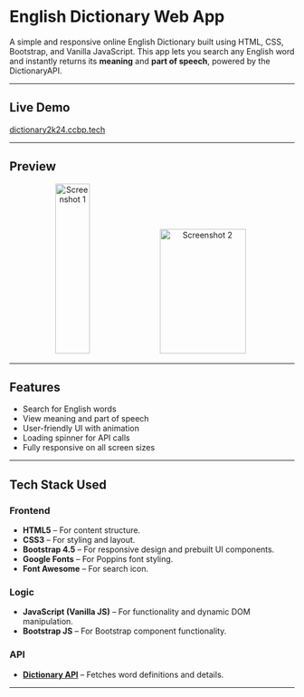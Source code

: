 # English Dictionary Web App

A simple and responsive online English Dictionary built using HTML, CSS, Bootstrap, and Vanilla JavaScript. This app lets you search any English word and instantly returns its **meaning** and **part of speech**, powered by the DictionaryAPI.

---

## Live Demo

[dictionary2k24.ccbp.tech](https://dictionary2k24.ccbp.tech)      

---

## Preview

<p align="center">
  <img src="https://github.com/user-attachments/assets/2cc2915e-ad56-4f5c-8c87-d75c04b7aa55" alt="Screenshot 1" width="35%" height="300px" />
  <img src="https://github.com/user-attachments/assets/82da8e66-dd8d-4299-82f3-716146640ff4" alt="Screenshot 2" width="55%" height="220px" />
</p>           



---

## Features

- Search for English words
- View meaning and part of speech
- User-friendly UI with animation
- Loading spinner for API calls
- Fully responsive on all screen sizes

---

## Tech Stack Used

### Frontend

- **HTML5** – For content structure.
- **CSS3** – For styling and layout.
- **Bootstrap 4.5** – For responsive design and prebuilt UI components.
- **Google Fonts** – For Poppins font styling.
- **Font Awesome** – For search icon.

### Logic

- **JavaScript (Vanilla JS)** – For functionality and dynamic DOM manipulation.
- **Bootstrap JS** – For Bootstrap component functionality.

### API

- **[Dictionary API](https://dictionaryapi.dev/)** – Fetches word definitions and details.

---



